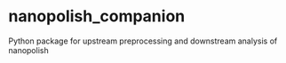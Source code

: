 # nanopolish_companion
Python package for upstream preprocessing and downstream analysis of nanopolish

